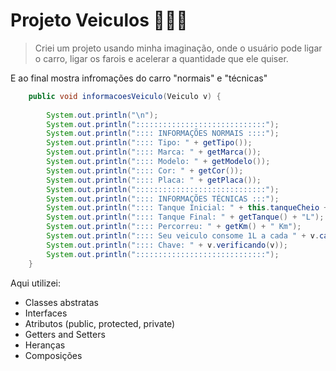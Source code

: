 # Projeto Veiculos 🚚🚗🛵

> Criei um projeto usando minha imaginação, onde o usuário pode ligar o carro, ligar os farois e acelerar a quantidade que ele quiser. 

E ao final mostra infromações do carro "normais" e "técnicas"

~~~~Java
	public void informacoesVeiculo(Veiculo v) {
		
		System.out.println("\n");
		System.out.println(":::::::::::::::::::::::::::::");
		System.out.println(":::: INFORMAÇÕES NORMAIS ::::");
		System.out.println(":::: Tipo: " + getTipo());
		System.out.println(":::: Marca: " + getMarca());
		System.out.println(":::: Modelo: " + getModelo());
		System.out.println(":::: Cor: " + getCor());
		System.out.println(":::: Placa: " + getPlaca());
		System.out.println(":::::::::::::::::::::::::::::");
		System.out.println(":::: INFORMAÇÕES TÉCNICAS :::");
		System.out.println(":::: Tanque Inicial: " + this.tanqueCheio + "L");
		System.out.println(":::: Tanque Final: " + getTanque() + "L");
		System.out.println(":::: Percorreu: " + getKm() + " Km");
		System.out.println(":::: Seu veiculo consome 1L a cada " + v.calTanque() + " quilômetros");
		System.out.println(":::: Chave: " + v.verificando(v));
		System.out.println(":::::::::::::::::::::::::::::");
	}
~~~~
Aqui utilizei:

+ Classes abstratas 
+ Interfaces
+ Atributos (public, protected, private)
+ Getters and Setters
+ Heranças
+ Composições
